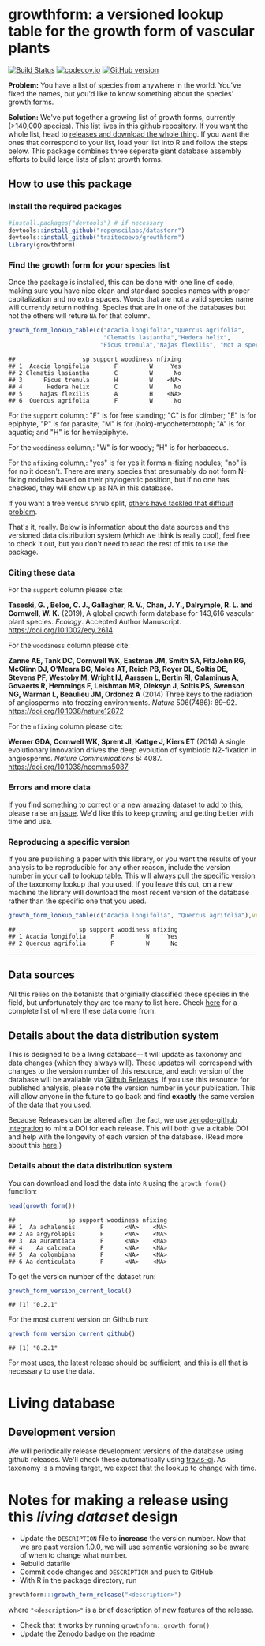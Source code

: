 
growthform: a versioned lookup table for the growth form of vascular plants
===========================================================================

[![Build Status](https://travis-ci.org/traitecoevo/growthform.png?branch=master)](https://travis-ci.org/traitecoevo/taxonlookup) [![codecov.io](https://codecov.io/github/traitecoevo/growthform/coverage.svg?branch=master)](https://codecov.io/github/traitecoevo/growthform?branch=master) [![GitHub version](https://badge.fury.io/gh/traitecoevo%2Fgrowthform.svg)](https://badge.fury.io/gh/traitecoevo%2Fgrowthform)

**Problem:** You have a list of species from anywhere in the world. You've fixed the names, but you'd like to know something about the species' growth forms.

**Solution:** We've put together a growing list of growth forms, currently (&gt;140,000 species). This list lives in this github repository. If you want the whole list, head to [releases and download the whole thing](https://github.com/traitecoevo/growthform/releases). If you want the ones that correspond to your list, load your list into R and follow the steps below. This package combines three seperate giant database assembly efforts to build large lists of plant growth forms.

How to use this package
-----------------------

### Install the required packages

``` r
#install.packages("devtools") # if necessary
devtools::install_github("ropenscilabs/datastorr")
devtools::install_github("traitecoevo/growthform")
library(growthform)
```

### Find the growth form for your species list

Once the package is installed, this can be done with one line of code, making sure you have nice clean and standard species names with proper capitalization and no extra spaces. Words that are not a valid species name will currently return nothing. Species that are in one of the databases but not the others will reture `NA` for that column.

``` r
growth_form_lookup_table(c("Acacia longifolia","Quercus agrifolia",
                           "Clematis lasiantha","Hedera helix",
                          "Ficus tremula","Najas flexilis", "Not a species"))
```

    ##                   sp support woodiness nfixing
    ## 1  Acacia longifolia       F         W     Yes
    ## 2 Clematis lasiantha       C         W      No
    ## 3      Ficus tremula       H         W    <NA>
    ## 4       Hedera helix       C         W      No
    ## 5     Najas flexilis       A         H    <NA>
    ## 6  Quercus agrifolia       F         W      No

For the `support` column,: "F" is for free standing; "C" is for climber; "E" is for epiphyte, "P" is for parasite; "M" is for (holo)-mycoheterotroph; "A" is for aquatic; and "H" is for hemiepiphyte.

For the `woodiness` column,: "W" is for woody; "H" is for herbaceous.

For the `nfixing` column,: "yes" is for yes it forms n-fixing nodules; "no" is for no it doesn't. There are many species that presumably do not form N-fixing nodules based on their phylogentic position, but if no one has checked, they will show up as NA in this database.

If you want a tree versus shrub split, [others have tackled that difficult problem](https://www.bbc.com/news/science-environment-39492977).

That's it, really. Below is information about the data sources and the versioned data distribution system (which we think is really cool), feel free to check it out, but you don't need to read the rest of this to use the package.

### Citing these data

For the `support` column please cite:

**Taseski, G. , Beloe, C. J., Gallagher, R. V., Chan, J. Y., Dalrymple, R. L. and Cornwell, W. K.** (2019), A global growth form database for 143,616 vascular plant species. *Ecology*. Accepted Author Manuscript. <https://doi.org/10.1002/ecy.2614>

For the `woodiness` column please cite:

**Zanne AE, Tank DC, Cornwell WK, Eastman JM, Smith SA, FitzJohn RG, McGlinn DJ, O'Meara BC, Moles AT, Reich PB, Royer DL, Soltis DE, Stevens PF, Westoby M, Wright IJ, Aarssen L, Bertin RI, Calaminus A, Govaerts R, Hemmings F, Leishman MR, Oleksyn J, Soltis PS, Swenson NG, Warman L, Beaulieu JM, Ordonez A** (2014) Three keys to the radiation of angiosperms into freezing environments. *Nature* 506(7486): 89–92. <https://doi.org/10.1038/nature12872>

For the `nfixing` column please cite:

**Werner GDA, Cornwell WK, Sprent JI, Kattge J, Kiers ET** (2014) A single evolutionary innovation drives the deep evolution of symbiotic N2-fixation in angiosperms. *Nature Communications* 5: 4087. <https://doi.org/10.1038/ncomms5087>

### Errors and more data

If you find something to correct or a new amazing dataset to add to this, please raise an [issue](https://github.com/traitecoevo/growthform/issues). We'd like this to keep growing and getting better with time and use.

### Reproducing a specific version

If you are publishing a paper with this library, or you want the results of your analysis to be reproducible for any other reason, include the version number in your call to lookup table. This will always pull the specific version of the taxonomy lookup that you used. If you leave this out, on a new machine the library will download the most recent version of the database rather than the specific one that you used.

``` r
growth_form_lookup_table(c("Acacia longifolia", "Quercus agrifolia"),version="0.2.1")
```

    ##                  sp support woodiness nfixing
    ## 1 Acacia longifolia       F         W     Yes
    ## 2 Quercus agrifolia       F         W      No

------------------------------------------------------------------------

Data sources
------------

All this relies on the botanists that orginially classified these species in the field, but unfortunately they are too many to list here. Check [here](https://github.com/traitecoevo/growthform/tree/master/database_assembly_information/original_references) for a complete list of where these data come from.

Details about the data distribution system
------------------------------------------

This is designed to be a living database--it will update as taxonomy and data changes (which they always will). These updates will correspond with changes to the version number of this resource, and each version of the database will be available via [Github Releases](http://docs.travis-ci.com/user/deployment/releases/). If you use this resource for published analysis, please note the version number in your publication. This will allow anyone in the future to go back and find **exactly** the same version of the data that you used.

Because Releases can be altered after the fact, we use [zenodo-github integration](https://guides.github.com/activities/citable-code/) to mint a DOI for each release. This will both give a citable DOI and help with the longevity of each version of the database. (Read more about this [here](https://www.software.ac.uk/blog/2016-09-26-making-code-citable-zenodo-and-github).)

### Details about the data distribution system

You can download and load the data into `R` using the `growth_form()` function:

``` r
head(growth_form())
```

    ##               sp support woodiness nfixing
    ## 1  Aa achalensis       F      <NA>    <NA>
    ## 2 Aa argyrolepis       F      <NA>    <NA>
    ## 3  Aa aurantiaca       F      <NA>    <NA>
    ## 4    Aa calceata       F      <NA>    <NA>
    ## 5  Aa colombiana       F      <NA>    <NA>
    ## 6 Aa denticulata       F      <NA>    <NA>

To get the version number of the dataset run:

``` r
growth_form_version_current_local()
```

    ## [1] "0.2.1"

For the most current version on Github run:

``` r
growth_form_version_current_github()
```

    ## [1] "0.2.1"

For most uses, the latest release should be sufficient, and this is all that is necessary to use the data.

Living database
===============

Development version
-------------------

We will periodically release development versions of the database using github releases. We'll check these automatically using [travis-ci](http://travis-ci.org). As taxonomy is a moving target, we expect that the lookup to change with time.

Notes for making a release using this *living dataset* design
=============================================================

-   Update the `DESCRIPTION` file to **increase** the version number. Now that we are past version 1.0.0, we will use [semantic versioning](http://semver.org/) so be aware of when to change what number.
-   Rebuild datafile
-   Commit code changes and `DESCRIPTION` and push to GitHub
-   With R in the package directory, run

``` r
growthform:::growth_form_release("<description>")
```

where `"<description>"` is a brief description of new features of the release.

-   Check that it works by running `growthform::growth_form()`
-   Update the Zenodo badge on the readme
